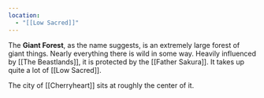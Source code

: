 ```yaml
---
location:
  - "[[Low Sacred]]"
---
```


The **Giant Forest**, as the name suggests, is an extremely large forest of giant things. Nearly everything there is wild in some way. Heavily influenced by [[The Beastlands]], it is protected by the [[Father Sakura]]. It takes up quite a lot of [[Low Sacred]].

The city of [[Cherryheart]] sits at roughly the center of it.